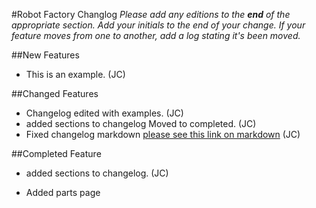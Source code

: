 #Robot Factory Changlog
_Please add any editions to the __end__ of the appropriate section. Add your initials to the end of your change._
_If your feature moves from one to another, add a log stating it's been moved._

##New Features
* This is an example. (JC)

##Changed Features
* Changelog edited with examples. (JC)
* added sections to changelog Moved to completed. (JC)
* Fixed changelog markdown [please see this link on markdown](https://guides.github.com/features/mastering-markdown/) (JC)

##Completed Feature
* added sections to changelog. (JC)

* Added parts page